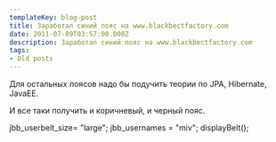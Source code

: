 ```yaml
---
templateKey: blog-post
title: Заработал синий пояс на www.blackbectfactory.com
date: 2011-07-09T03:57:00.000Z
description: Заработал синий пояс на www.blackbectfactory.com
tags:
- Old posts
---
```


Для остальных поясов надо бы подучить теории по JPA, Hibernate, JavaEE.  

И все таки получить и коричневый, и черный пояс.

  

  
  
  
jbb\_userbelt\_size= "large"; jbb_usernames = "miv"; displayBelt();